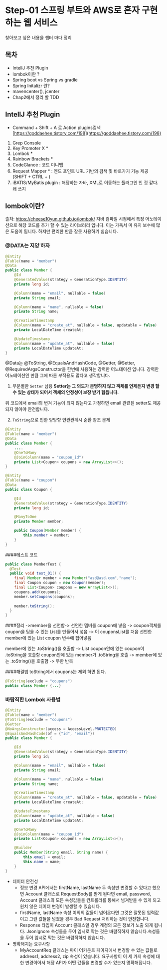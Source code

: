 # Step-01 스프링 부트와 AWS로 혼자 구현하는 웹 서비스 
찾아보고 싶은 내용을 챕터 마다 정리 

## 목차
* IntellJ 추천 Plugin 
* lombok이란 ?
* Spring boot vs Spring vs gradle
* Spring Initalizr 란?
* mavencenter(), jcenter
* Chap2에서 정리 할 TDD

## IntellJ 추천 Plugin
* Command + Shift + A 로 Action plugins검색  
[https://goddaehee.tistory.com/198](https://goddaehee.tistory.com/198)
1. Grep Console
2. Key Promoter X *
3. Lombok *
4. Rainbow Brackets *
5. CodeGlance : 코드 미니맵
6. Request Mapper * : 엔드 포인트 URL 기반의 검색 및 바로가기 기능 제공 (SHIFT + CTRL + \)
7. iBATIS/MyBatis plugin : 해당하는 자바, XML로 이동하는 플러그인 인 것 같다. 왜 쓰지

## lombok이란?
출처: https://cheese10yun.github.io/lombok/
자바 컴파일 시점에서 특정 어노테이션으로 해당 코드를 추가 할 수 있는 라이브러리 입니다. 이는 가독서 미 유지 보수에 많은 도움이 됩니다.
하지만 편리한 만큼 잘못 사용하기 쉽습니다.

### @DATA는 지양 하자
```java
@Entity
@Table(name = "member")
@Data
public class Member {
    @Id
    @GeneratedValue(strategy = GenerationType.IDENTITY)
    private long id;

    @Column(name = "email", nullable = false)
    private String email;

    @Column(name = "name", nullable = false)
    private String name;

    @CreationTimestamp
    @Column(name = "create_at", nullable = false, updatable = false)
    private LocalDateTime createAt;

    @UpdateTimestamp
    @Column(name = "update_at", nullable = false)
    private LocalDateTime updateAt;
}
```
@Data는 @ToString, @EqualsAndHashCode, @Getter, @Setter, @RequiredArgsConstructor을 한번에 사용하는 강력한 어노테이션 입니다.
강력한 어노테이션인 만큼 그에 따른 부작용도 많다고 생각합니다.

1. 무분별한 `Setter` 남용
**Setter는 그 의도가 분명하지 않고 객체를 언제든지 변경 할 수 있는 상태가 되어서 객체의 안정성이 보장 받기 힙듭니다.**

위 코드에서 email의 변겨 기능이 되지 않는다고 가정하면 email 관련된 setter도 제공되지 않아야 안전합니다.

2. `ToString`으로 인한 양방향 연관관계시 순환 참조 문제

```java
@Entity
@Table(name = "member")
@Data
public class Member {
    ....
    @OneToMany
    @JoinColumn(name = "coupon_id")
    private List<Coupon> coupons = new ArrayList<>();
}

@Entity
@Table(name = "coupon")
@Data
public class Coupon {

    @Id
    @GeneratedValue(strategy = GenerationType.IDENTITY)
    private long id;

    @ManyToOne
    private Member member;

    public Coupon(Member member) {
        this.member = member;
    }
}
```
####테스트 코드
```java
public class MemberTest {
  @Test
  public void test_01() {
    final Member member = new Member("asd@asd.com","name");
    final Coupon coupon = new Coupon(member);
    final List<Coupon> coupons = new ArrayList<>();
    coupons.add(coupons);
    member.setCoupons(coupons);
    
    member.toString();
  }
}
```

####정리
->member을 선언함-> 선언한 멤버를 coupon에 넣음 -> coupon객체를 coupon을 담을 수 있는 List를 만들어서 넣음
-> 이 couponsList를 처음 선언한 member에 있는 List coupon 변수에 집어넣음

member에 있는 .toString()을 호출함 -> List coupon안에 있는 coupon이 .toString을 호출함 coupon안에 있는 member가 .toString을 호출
-> member에 있는 .toString()을 호출함 -> 무한 반복

####해결법
toString에서 coupons는 제외 하면 된다.
```java
@ToString(exclude = "coupons")
public class Member {...}
```


### 바람직한 Lombok 사용법

```java
@Entity
@Table(name = "member")
@ToString(exclude = "coupons")
@Getter
@NoArgsConstructor(access = AccessLevel.PROTECTED)
@EqualsAndHashCode(of = {"id", "email"})
public class Member {

    @Id
    @GeneratedValue(strategy = GenerationType.IDENTITY)
    private long id;

    @Column(name = "email", nullable = false)
    private String email;

    @Column(name = "name", nullable = false)
    private String name;

    @CreationTimestamp
    @Column(name = "create_at", nullable = false, updatable = false)
    private LocalDateTime createAt;

    @UpdateTimestamp
    @Column(name = "update_at", nullable = false)
    private LocalDateTime updateAt;

    @OneToMany
    @JoinColumn(name = "coupon_id")
    private List<Coupon> coupons = new ArrayList<>();

    @Builder
    public Member(String email, String name) {
        this.email = email;
        this.name = name;
    }
}
```

* 데이터 안전성
  - 정보 변경 API에서는 firstName, lastName 두 속성만 변경할 수 있다고 했으면 Account 클래스로 RequestBody를 받게 된다면 email, password, Account 클래스의 모든 속성값들을 컨트롤러를 통해서 넘겨받을 수 있게 되고 원치 않은 데이터 변경이 발생할 수 있습니다.
  - firstName, lastName 속성 이외의 값들이 넘어온다면 그것은 잘못된 입력값이고 그런 값들을 넘겼을 경우 Bad Request 처리하는 것이 안전합니다.
   - Response 타입이 Account 클래스일 경우 계정의 모든 정보가 노출 되게 됩니다. JsonIgnore 속성들을 두어 임시로 막는 것은 바람직하지 않습니다.속성들을 두어 임시로 막는 것은 바람직하지 않습니다.
* 명확해지는 요구사항
  - MyAccountReq 클래스는 마이 어카운트 페이지에서 변경할 수 있는 값들로 address1, address2, zip 속성이 있습니다. 요구사항이 이 세 가지 속성에 대한 변경이어서 해당 API가 어떤 값들을 변경할 수가 있는지 명확해집니다.
